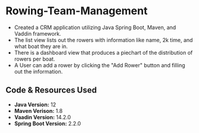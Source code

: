 # Rowing-Team-Management
* Created a CRM application utilizing Java Spring Boot, Maven, and Vaddin framework.
* The list view lists out the rowers with information like name, 2k time, and what boat they are in.
* There is a dashboard view that produces a piechart of the distribution of rowers per boat.
* A User can add a rower by clicking the "Add Rower" button and filling out the information.

## Code & Resources Used
* **Java Version:** 12
* **Maven Verison:** 1.8
* **Vaadin Version:** 14.2.0
* **Spring Boot Version:** 2.2.0

